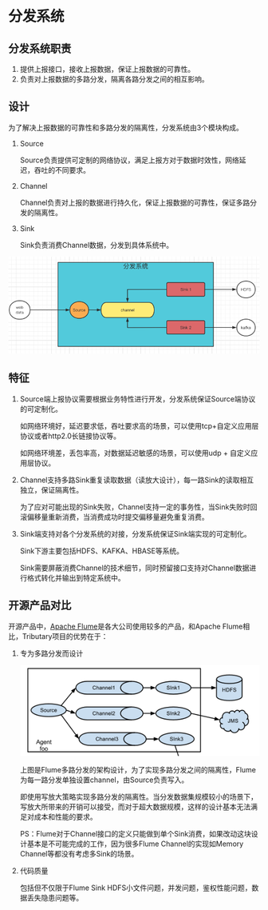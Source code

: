 # 分发系统

## 分发系统职责

1. 提供上报接口，接收上报数据，保证上报数据的可靠性。
2. 负责对上报数据的多路分发，隔离各路分发之间的相互影响。


## 设计

为了解决上报数据的可靠性和多路分发的隔离性，分发系统由3个模块构成。

1. Source
   
   Source负责提供可定制的网络协议，满足上报方对于数据时效性，网络延迟，吞吐的不同要求。
   
2. Channel

    Channel负责对上报的数据进行持久化，保证上报数据的可靠性，保证多路分发的隔离性。
           
3. Sink

    Sink负责消费Channel数据，分发到具体系统中。
    

![image](picture/dispatcher_all.png)
## 特征

1. Source端上报协议需要根据业务特性进行开发，分发系统保证Source端协议的可定制化。
    
   如网络环境好，延迟要求低，吞吐要求高的场景，可以使用tcp+自定义应用层协议或者http2.0长链接协议等。
       
   如网络环境差，丢包率高，对数据延迟敏感的场景，可以使用udp + 自定义应用层协议。

2. Channel支持多路Sink重复读取数据（读放大设计），每一路Sink的读取相互独立，保证隔离性。
    
   为了应对可能出现的Sink失败，Channel支持一定的事务性，当Sink失败时回滚偏移量重新消费，当消费成功时提交偏移量避免重复消费。

3. Sink端支持对各个分发系统的对接，分发系统保证Sink端实现的可定制化。
    
   Sink下游主要包括HDFS、KAFKA、HBASE等系统。
   
   Sink需要屏蔽消费Channel的技术细节，同时预留接口支持对Channel数据进行格式转化并输出到特定系统中。
   

## 开源产品对比

开源产品中，[Apache Flume](https://flume.apache.org/)是各大公司使用较多的产品，和Apache Flume相比，Tributary项目的优势在于：

1. 专为多路分发而设计
   
   ![image](picture/flume_multi_sink.png)
   
   上图是Flume多路分发的架构设计，为了实现多路分发之间的隔离性，Flume为每一路分发单独设置channel，由Source负责写入。
   
   即使用写放大策略实现多路分发的隔离性。当分发数据集规模较小的场景下，写放大所带来的开销可以接受，而对于超大数据规模，这样的设计基本无法满足对成本和性能的要求。
   
   PS：Flume对于Channel接口的定义只能做到单个Sink消费，如果改动这块设计基本是不可能完成的工作，因为很多Flume Channel的实现如Memory Channel等都没有考虑多Sink的场景。
   
2. 代码质量

   包括但不仅限于Flume Sink HDFS小文件问题，并发问题，鉴权性能问题，数据丢失隐患问题等。  
    

